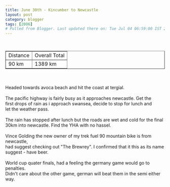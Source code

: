 ```yaml
---
title: June 30th - Kincumber to Newcastle
layout: post
category: blogger
tags: [2006]
# Pulled from Blogger. Last updated there on: Tue Jul 04 06:59:00 IST 2006
---
```

<TABLE BORDER="1" ><TR><TD>Distance</TD><TD>Overall Total</TD></TR><br /><TR><TD>90 km</TD><TD>1389 km</TD></TR></TABLE><br /><br />Headed towards avoca beach and hit the coast at tergial.<br /><br />The pacific highway is fairly busy as it approaches newcastle. Get the<br />first drops of rain as i approach swansea, decide to stop for lunch and<br />let the weather pass.<br /><br />The rain has stopped after lunch but the roads are wet and cold for the final<br />30km into newcastle. Find the YHA with no hassel.<br /><br />Vince Golding the new owner of my trek fuel 90 mountain bike is from newcastle,<br />had suggest checking out "The Brewrey". I confirmed that it this as its name suggest - have beer.<br /><br />World cup quater finals, had a feeling the germany game would go to penalties.<br />Didn't care about the other game, german will beat them in the semi either way.
